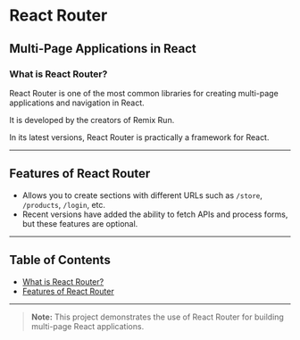 
# React Router

## Multi-Page Applications in React

### What is React Router?

React Router is one of the most common libraries for creating multi-page applications and navigation in React.

It is developed by the creators of Remix Run.

In its latest versions, React Router is practically a framework for React.

---

## Features of React Router

- Allows you to create sections with different URLs such as `/store`, `/products`, `/login`, etc.
- Recent versions have added the ability to fetch APIs and process forms, but these features are optional.

---

## Table of Contents

- [What is React Router?](#what-is-react-router)
- [Features of React Router](#features-of-react-router)

---

> **Note:** This project demonstrates the use of React Router for building multi-page React applications.